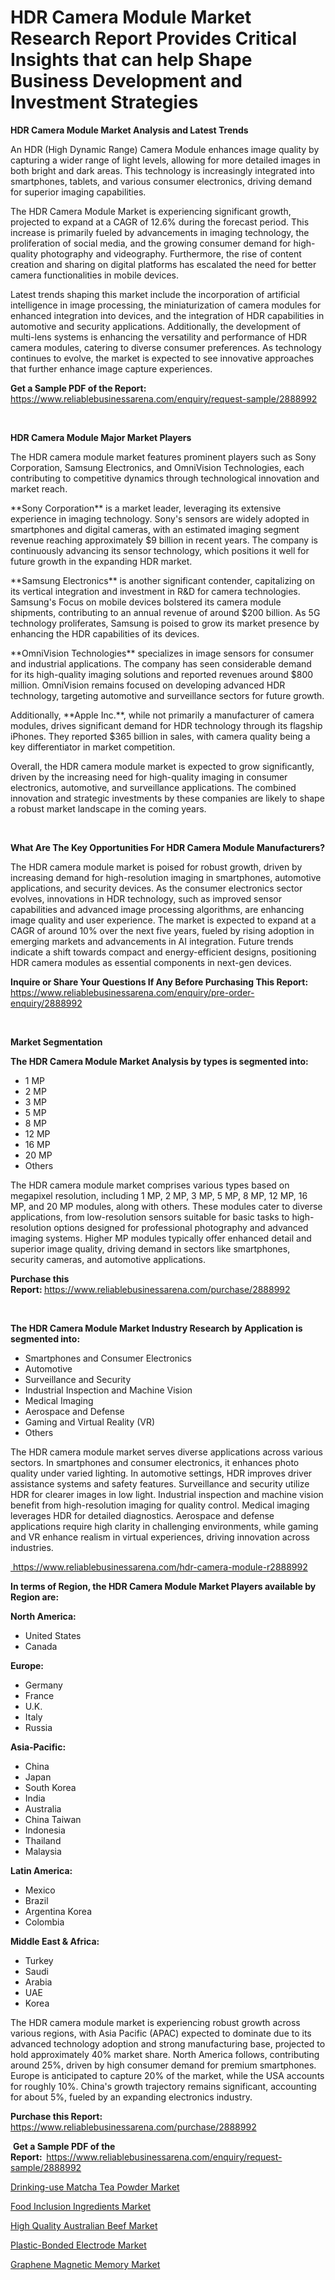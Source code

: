 <p><h1>HDR Camera Module Market Research Report Provides Critical Insights that can help Shape Business Development and Investment Strategies</h1></p><p><strong>HDR Camera Module Market Analysis and Latest Trends</strong></p>
<p><p>An HDR (High Dynamic Range) Camera Module enhances image quality by capturing a wider range of light levels, allowing for more detailed images in both bright and dark areas. This technology is increasingly integrated into smartphones, tablets, and various consumer electronics, driving demand for superior imaging capabilities.</p><p>The HDR Camera Module Market is experiencing significant growth, projected to expand at a CAGR of 12.6% during the forecast period. This increase is primarily fueled by advancements in imaging technology, the proliferation of social media, and the growing consumer demand for high-quality photography and videography. Furthermore, the rise of content creation and sharing on digital platforms has escalated the need for better camera functionalities in mobile devices.</p><p>Latest trends shaping this market include the incorporation of artificial intelligence in image processing, the miniaturization of camera modules for enhanced integration into devices, and the integration of HDR capabilities in automotive and security applications. Additionally, the development of multi-lens systems is enhancing the versatility and performance of HDR camera modules, catering to diverse consumer preferences. As technology continues to evolve, the market is expected to see innovative approaches that further enhance image capture experiences.</p></p>
<p><strong>Get a Sample PDF of the Report:&nbsp;</strong> <a href="https://www.reliablebusinessarena.com/enquiry/request-sample/2888992?utm_campaign=3254&utm_medium=2&utm_source=Github&utm_content=ia&utm_term=14032025&utm_id=hdr-camera-module">https://www.reliablebusinessarena.com/enquiry/request-sample/2888992</a></p>
<p>&nbsp;</p>
<p><strong>HDR Camera Module Major Market Players</strong></p>
<p><p>The HDR camera module market features prominent players such as Sony Corporation, Samsung Electronics, and OmniVision Technologies, each contributing to competitive dynamics through technological innovation and market reach. </p><p>**Sony Corporation** is a market leader, leveraging its extensive experience in imaging technology. Sony's sensors are widely adopted in smartphones and digital cameras, with an estimated imaging segment revenue reaching approximately $9 billion in recent years. The company is continuously advancing its sensor technology, which positions it well for future growth in the expanding HDR market.</p><p>**Samsung Electronics** is another significant contender, capitalizing on its vertical integration and investment in R&D for camera technologies. Samsung's Focus on mobile devices bolstered its camera module shipments, contributing to an annual revenue of around $200 billion. As 5G technology proliferates, Samsung is poised to grow its market presence by enhancing the HDR capabilities of its devices.</p><p>**OmniVision Technologies** specializes in image sensors for consumer and industrial applications. The company has seen considerable demand for its high-quality imaging solutions and reported revenues around $800 million. OmniVision remains focused on developing advanced HDR technology, targeting automotive and surveillance sectors for future growth.</p><p>Additionally, **Apple Inc.**, while not primarily a manufacturer of camera modules, drives significant demand for HDR technology through its flagship iPhones. They reported $365 billion in sales, with camera quality being a key differentiator in market competition. </p><p>Overall, the HDR camera module market is expected to grow significantly, driven by the increasing need for high-quality imaging in consumer electronics, automotive, and surveillance applications. The combined innovation and strategic investments by these companies are likely to shape a robust market landscape in the coming years.</p></p>
<p>&nbsp;</p>
<p><strong>What Are The Key Opportunities For HDR Camera Module Manufacturers?</strong></p>
<p><p>The HDR camera module market is poised for robust growth, driven by increasing demand for high-resolution imaging in smartphones, automotive applications, and security devices. As the consumer electronics sector evolves, innovations in HDR technology, such as improved sensor capabilities and advanced image processing algorithms, are enhancing image quality and user experience. The market is expected to expand at a CAGR of around 10% over the next five years, fueled by rising adoption in emerging markets and advancements in AI integration. Future trends indicate a shift towards compact and energy-efficient designs, positioning HDR camera modules as essential components in next-gen devices.</p></p>
<p><strong>Inquire or Share Your Questions If Any Before Purchasing This Report:</strong> <a href="https://www.reliablebusinessarena.com/enquiry/pre-order-enquiry/2888992?utm_campaign=3254&utm_medium=2&utm_source=Github&utm_content=ia&utm_term=14032025&utm_id=hdr-camera-module">https://www.reliablebusinessarena.com/enquiry/pre-order-enquiry/2888992</a></p>
<p>&nbsp;</p>
<p><strong>Market Segmentation</strong></p>
<p><strong>The HDR Camera Module Market Analysis by types is segmented into:</strong></p>
<p><ul><li>1 MP</li><li>2 MP</li><li>3 MP</li><li>5 MP</li><li>8 MP</li><li>12 MP</li><li>16 MP</li><li>20 MP</li><li>Others</li></ul></p>
<p><p>The HDR camera module market comprises various types based on megapixel resolution, including 1 MP, 2 MP, 3 MP, 5 MP, 8 MP, 12 MP, 16 MP, and 20 MP modules, along with others. These modules cater to diverse applications, from low-resolution sensors suitable for basic tasks to high-resolution options designed for professional photography and advanced imaging systems. Higher MP modules typically offer enhanced detail and superior image quality, driving demand in sectors like smartphones, security cameras, and automotive applications.</p></p>
<p><strong>Purchase this Report:&nbsp;</strong><a href="https://www.reliablebusinessarena.com/purchase/2888992?utm_campaign=3254&utm_medium=2&utm_source=Github&utm_content=ia&utm_term=14032025&utm_id=hdr-camera-module">https://www.reliablebusinessarena.com/purchase/2888992</a></p>
<p>&nbsp;</p>
<p><strong>The HDR Camera Module Market Industry Research by Application is segmented into:</strong></p>
<p><ul><li>Smartphones and Consumer Electronics</li><li>Automotive</li><li>Surveillance and Security</li><li>Industrial Inspection and Machine Vision</li><li>Medical Imaging</li><li>Aerospace and Defense</li><li>Gaming and Virtual Reality (VR)</li><li>Others</li></ul></p>
<p><p>The HDR camera module market serves diverse applications across various sectors. In smartphones and consumer electronics, it enhances photo quality under varied lighting. In automotive settings, HDR improves driver assistance systems and safety features. Surveillance and security utilize HDR for clearer images in low light. Industrial inspection and machine vision benefit from high-resolution imaging for quality control. Medical imaging leverages HDR for detailed diagnostics. Aerospace and defense applications require high clarity in challenging environments, while gaming and VR enhance realism in virtual experiences, driving innovation across industries.</p></p>
<p><a href="https://www.reliablebusinessarena.com/hdr-camera-module-r2888992?utm_campaign=3254&utm_medium=2&utm_source=Github&utm_content=ia&utm_term=14032025&utm_id=hdr-camera-module">&nbsp;https://www.reliablebusinessarena.com/hdr-camera-module-r2888992</a></p>
<p><strong>In terms of Region, the HDR Camera Module Market Players available by Region are:</strong></p>
<p>
    <p> <strong> North America: </strong>
        <ul>
            <li>United States</li>
            <li>Canada</li>
        </ul>
        </p> 
    <p> <strong> Europe: </strong>
        <ul>
            <li>Germany</li>
            <li>France</li>
            <li>U.K.</li>
            <li>Italy</li>
            <li>Russia</li>
        </ul>
        </p> 
    <p> <strong> Asia-Pacific: </strong>
        <ul>
            <li>China</li>
            <li>Japan</li>
            <li>South Korea</li>
            <li>India</li>
            <li>Australia</li>
            <li>China Taiwan</li>
            <li>Indonesia</li>
            <li>Thailand</li>
            <li>Malaysia</li>
        </ul>
        </p> 
    <p> <strong> Latin America: </strong>
        <ul>
            <li>Mexico</li>
            <li>Brazil</li>
            <li>Argentina Korea</li>
            <li>Colombia</li>
        </ul>
        </p> 
    <p> <strong> Middle East & Africa: </strong>
        <ul>
            <li>Turkey</li>
            <li>Saudi</li>
            <li>Arabia</li>
            <li>UAE</li>
            <li>Korea</li>
        </ul>
    </p>
    </p>
<p><p>The HDR camera module market is experiencing robust growth across various regions, with Asia Pacific (APAC) expected to dominate due to its advanced technology adoption and strong manufacturing base, projected to hold approximately 40% market share. North America follows, contributing around 25%, driven by high consumer demand for premium smartphones. Europe is anticipated to capture 20% of the market, while the USA accounts for roughly 10%. China's growth trajectory remains significant, accounting for about 5%, fueled by an expanding electronics industry.</p></p>
<p><strong>Purchase this Report: </strong><a href="https://www.reliablebusinessarena.com/purchase/2888992?utm_campaign=3254&utm_medium=2&utm_source=Github&utm_content=ia&utm_term=14032025&utm_id=hdr-camera-module">https://www.reliablebusinessarena.com/purchase/2888992</a></p>
<p>&nbsp;<strong>Get a Sample PDF of the Report:&nbsp;&nbsp;</strong><a href="https://www.reliablebusinessarena.com/enquiry/request-sample/2888992?utm_campaign=3254&utm_medium=2&utm_source=Github&utm_content=ia&utm_term=14032025&utm_id=hdr-camera-module">https://www.reliablebusinessarena.com/enquiry/request-sample/2888992</a></p>
<p><strong></strong></p>
<p><p><a href="https://www.linkedin.com/pulse/drinking-use-matcha-tea-powder-market-size-competitive-differentiation-pb8ve?utm_campaign=3254&utm_medium=2&utm_source=Github&utm_content=ia&utm_term=14032025&utm_id=hdr-camera-module">Drinking-use Matcha Tea Powder Market</a></p><p><a href="https://www.linkedin.com/pulse/emerging-technologies-reshaping-food-inclusion-ingredients-market-gwqce?utm_campaign=3254&utm_medium=2&utm_source=Github&utm_content=ia&utm_term=14032025&utm_id=hdr-camera-module">Food Inclusion Ingredients Market</a></p><p><a href="https://www.linkedin.com/pulse/comprehensive-evaluation-sustainability-high-quality-5fm1e?utm_campaign=3254&utm_medium=2&utm_source=Github&utm_content=ia&utm_term=14032025&utm_id=hdr-camera-module">High Quality Australian Beef Market</a></p><p><a href="https://www.linkedin.com/pulse/detailed-analysis-plastic-bonded-electrode-market-decision-making-t2qbf?utm_campaign=3254&utm_medium=2&utm_source=Github&utm_content=ia&utm_term=14032025&utm_id=hdr-camera-module">Plastic-Bonded Electrode Market</a></p><p><a href="https://www.linkedin.com/pulse/comprehensive-graphene-magnetic-memory-report-industry-analysis-ou0wf?utm_campaign=3254&utm_medium=2&utm_source=Github&utm_content=ia&utm_term=14032025&utm_id=hdr-camera-module">Graphene Magnetic Memory Market</a></p></p>